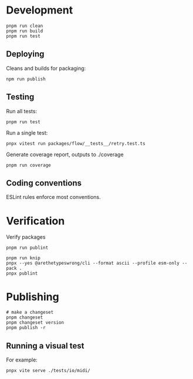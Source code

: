 # Development

```
pnpm run clean
pnpm run build
pnpm run test
```


## Deploying

Cleans and builds for packaging:

```
npm run publish
```

## Testing

Run all tests:

```
pnpm run test
```

Run a single test:

```
pnpx vitest run packages/flow/__tests__/retry.test.ts
```

Generate coverage report, outputs to ./coverage
```
pnpm run coverage
```

## Coding conventions

ESLint rules enforce most conventions.

# Verification

Verify packages
```
pnpm run publint
```

```
pnpm run knip
pnpx --yes @arethetypeswrong/cli --format ascii --profile esm-only --pack .
pnpx publint
```

# Publishing

```
# make a changeset
pnpm changeset
pnpm changeset version
pnpm publish -r
```

## Running a visual test

For example:
```
pnpx vite serve ./tests/io/midi/
```